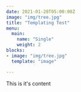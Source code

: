 ```yaml
---
date: 2021-01-28T05:00:00Z
image: "img/tree.jpg"
title: "Templating Test"
menu:
  main:
    name: "Single"
    weight: 2
blocks:
- image: "img/tree.jpg"
  template: "image"

---
```

This is it's content
